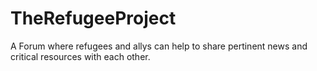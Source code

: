 # TheRefugeeProject
A Forum where refugees and allys can help to share pertinent news and critical resources with each other.  
